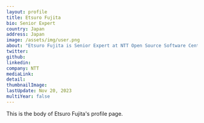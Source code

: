 ```yaml
---
layout: profile
title: Etsuro Fujita
bio: Senior Expert
country: Japan
address: Japan
image: /assets/img/user.png
about: "Etsuro Fujita is Senior Expert at NTT Open Source Software Center and is working with PostgreSQL."
twitter: 
github: 
linkedin: 
company: NTT
mediaLink:
detail: 
thumbnailImage:
lastUpdate: Nov 20, 2023
multiYear: false
---
```


This is the body of Etsuro Fujita's profile page.
